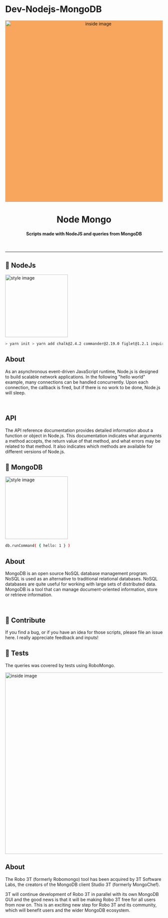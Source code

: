 # Dev-Nodejs-MongoDB


<p align="center" style="background-color: #F8A65D;">
    <img alt="inside image" src="https://bs-uploads.toptal.io/blackfish-uploads/components/seo/content/og_image_file/og_image/776922/integration-and-e2e-tests-nodejs-mongodb-c670434aa25a436d46f29e2a2d5705a2.png" width="580px">
    <h1 align="center">Node Mongo</h1>
</p>
<h4 align="center">Scripts made with NodeJS and queries from MongoDB</h4>


<br />

---

## :hammer: NodeJs

<img alt="style image" src="https://walde.co/wp-content/uploads/2016/09/nodejs_logo.png" width="200px">

```bash
> yarn init > yarn add chalk@2.4.2 commander@2.19.0 figlet@1.2.1 inquirer@6.2.2 shelljs@0.8.3 cli-table@0.3.1
```

## About
As an asynchronous event-driven JavaScript runtime, Node.js is designed to build scalable network applications. In the following "hello world" example, many connections can be handled concurrently. Upon each connection, the callback is fired, but if there is no work to be done, Node.js will sleep.

<br/>

## API
The API reference documentation provides detailed information about a function or object in Node.js. This documentation indicates what arguments a method accepts, the return value of that method, and what errors may be related to that method. It also indicates which methods are available for different versions of Node.js.

## :hammer: MongoDB

<img alt="style image" src="https://wallpapercave.com/wp/wp8725088.jpg" width="200px">

```bash
db.runCommand( { hello: 1 } )
```

## About
MongoDB is an open source NoSQL database management program. NoSQL is used as an alternative to traditional relational databases. NoSQL databases are quite useful for working with large sets of distributed data. MongoDB is a tool that can manage document-oriented information, store or retrieve information.

<br/>


## :raising_hand: Contribute

If you find a bug, or if you have an idea for those scripts, please file an issue here. I really appreciate feedback and inputs!

## :microscope: Tests

The queries was covered by tests using RoboMongo.

<img alt="inside image" src="https://i0.wp.com/www.techrunnr.com/wp-content/uploads/2019/07/robo3t-logo.png?fit=500%2C300&ssl=1" width="580px">

## About
The Robo 3T (formerly Robomongo) tool has been acquired by 3T Software Labs, the creators of the MongoDB client Studio 3T (formerly MongoChef).

3T will continue development of Robo 3T in parallel with its own MongoDB GUI and the good news is that it will be making Robo 3T free for all users from now on. This is an exciting new step for Robo 3T and its community, which will benefit users and the wider MongoDB ecosystem.
